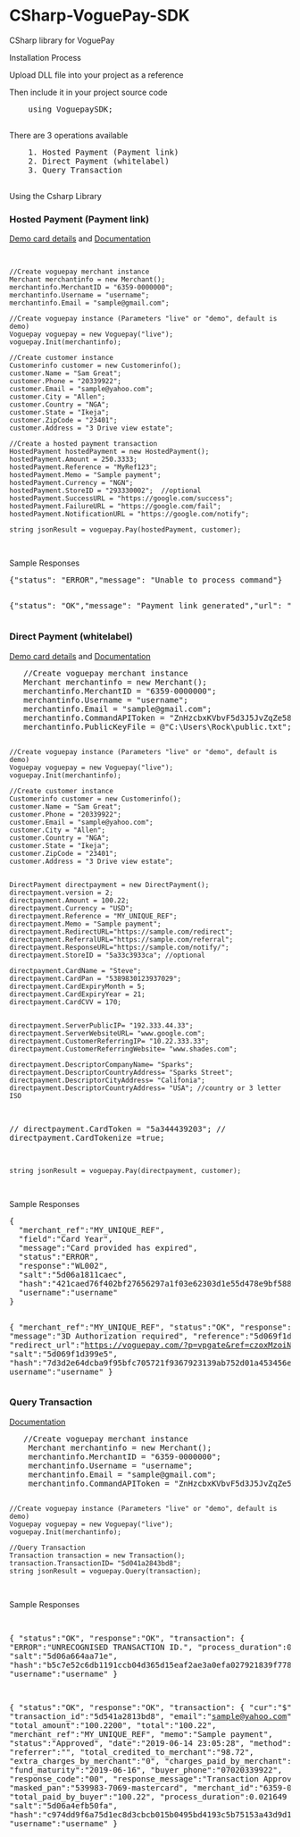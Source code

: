 # CSharp-VoguePay-SDK
CSharp library for VoguePay

<p>Installation Process</p>
Upload DLL file into your project as a reference

<p>Then include it in your project source code</p>
<div>
    <pre>
    using VoguepaySDK;
    </pre>
</div>

<div>
    <p>There are 3 operations available</p>
    <pre>
    1. Hosted Payment (Payment link)
    2. Direct Payment (whitelabel)
    3. Query Transaction
    </pre>
</div>

<div>
Using the Csharp Library
<div>
    <h3>Hosted Payment (Payment link)</h3>
    <a href="https://voguepay.com/documentation#section-six" rel="nofollow">Demo card details</a> and <a href="https://voguepay.com/documentation" rel="nofollow">Documentation</a>
</div>
<pre>
  
    //Create voguepay merchant instance
    Merchant merchantinfo = new Merchant();
    merchantinfo.MerchantID = "6359-0000000";
    merchantinfo.Username = "username";
    merchantinfo.Email = "sample@gmail.com"; 
  
    //Create voguepay instance (Parameters "live" or "demo", default is demo)
    Voguepay voguepay = new Voguepay("live");
    voguepay.Init(merchantinfo);
   
    //Create customer instance
    Customerinfo customer = new Customerinfo();
    customer.Name = "Sam Great";
    customer.Phone = "20339922";
    customer.Email = "sample@yahoo.com";
    customer.City = "Allen";
    customer.Country = "NGA";
    customer.State = "Ikeja";
    customer.ZipCode = "23401";
    customer.Address = "3 Drive view estate";
    
    //Create a hosted payment transaction           
    HostedPayment hostedPayment = new HostedPayment();
    hostedPayment.Amount = 250.3333;
    hostedPayment.Reference = "MyRef123";
    hostedPayment.Memo = "Sample payment";
    hostedPayment.Currency = "NGN";
    hostedPayment.StoreID = "293330002";  //optional
    hostedPayment.SuccessURL = "https://google.com/success";
    hostedPayment.FailureURL = "https://google.com/fail";
    hostedPayment.NotificationURL = "https://google.com/notify";

    string jsonResult = voguepay.Pay(hostedPayment, customer);
    
</pre>

<div>
Sample Responses
</div>
<pre>
{"status": "ERROR","message": "Unable to process command"}

  
  {"status": "OK","message": "Payment link generated","url": "https://voguepay.com/pay/bnlink/1560713945-x0"}
</pre>



<div>
    <h3>Direct Payment (whitelabel)</h3>
    <a href="https://voguepay.com/documentation#section-six" rel="nofollow">Demo card details</a> and <a href="https://voguepay.com/whitelabel" rel="nofollow">Documentation</a>
</div>
<pre>
   //Create voguepay merchant instance
   Merchant merchantinfo = new Merchant();
   merchantinfo.MerchantID = "6359-0000000";
   merchantinfo.Username = "username";
   merchantinfo.Email = "sample@gmail.com";
   merchantinfo.CommandAPIToken = "ZnHzcbxKVbvF5d3J5JvZqZe587Rna";
   merchantinfo.PublicKeyFile = @"C:\Users\Rock\public.txt"; //URL path to saved public key
    
    //Create voguepay instance (Parameters "live" or "demo", default is demo)
    Voguepay voguepay = new Voguepay("live");
    voguepay.Init(merchantinfo);

    //Create customer instance
    Customerinfo customer = new Customerinfo();
    customer.Name = "Sam Great";
    customer.Phone = "20339922";
    customer.Email = "sample@yahoo.com";
    customer.City = "Allen";
    customer.Country = "NGA";
    customer.State = "Ikeja";
    customer.ZipCode = "23401";
    customer.Address = "3 Drive view estate";


    DirectPayment directpayment = new DirectPayment();
    directpayment.version = 2;
    directpayment.Amount = 100.22;
    directpayment.Currency = "USD";
    directpayment.Reference = "MY_UNIQUE_REF";
    directpayment.Memo = "Sample payment";
    directpayment.RedirectURL="https://sample.com/redirect";
    directpayment.ReferralURL="https://sample.com/referral";
    directpayment.ResponseURL="https://sample.com/notify/";
    directpayment.StoreID = "5a33c3933ca"; //optional

    directpayment.CardName = "Steve";
    directpayment.CardPan = "5389830123937029";
    directpayment.CardExpiryMonth = 5;
    directpayment.CardExpiryYear = 21;
    directpayment.CardCVV = 170;


    directpayment.ServerPublicIP= "192.333.44.33";
    directpayment.ServerWebsiteURL= "www.google.com";
    directpayment.CustomerReferringIP= "10.22.333.33";
    directpayment.CustomerReferringWebsite= "www.shades.com";

    directpayment.DescriptorCompanyName= "Sparks";
    directpayment.DescriptorCountryAddress= "Sparks Street";
    directpayment.DescriptorCityAddress= "Califonia";
    directpayment.DescriptorCountryAddress= "USA"; //country or 3 letter ISO
   // directpayment.CardToken = "5a344439203";
  //  directpayment.CardTokenize =true;
  
    string jsonResult = voguepay.Pay(directpayment, customer);
</pre>

<div>
Sample Responses
</div>
<pre>
{
  "merchant_ref":"MY_UNIQUE_REF",
  "field":"Card Year",
  "message":"Card provided has expired",
  "status":"ERROR",
  "response":"WL002",
  "salt":"5d06a1811caec",
  "hash":"421caed76f402bf27656297a1f03e62303d1e55d478e9bf5882b77561db47808ad765fc91cd1ed576524adb0ec091f7a07d349a70adce342efd6a72f34e55b10",
  "username":"username"
}
 
  
  { 
    "merchant_ref":"MY_UNIQUE_REF",
    "status":"OK",
    "response":"WL3D",
    "message":"3D Authorization required",
    "reference":"5d069f1d3ed98",
    "redirect_url":"https://voguepay.com/?p=vpgate&ref=czoxMzoiNWQwNjlmMWQzZWQ5OCI7",
    "salt":"5d069f1d399e5",
    "hash":"7d3d2e64dcba9f95bfc705721f9367923139ab752d01a453456ee0bf5a15f9bd069f14c8c9faac018f4cd1dc57760d37b17820f13586da95070ec1dd5268b8b1",
    username":"username"
 }
</pre>

<div>
    <h3>Query Transaction</h3>
     <a href="https://voguepay.com/documentation#section-five" rel="nofollow">Documentation</a>
</div>
<pre>
   //Create voguepay merchant instance
    Merchant merchantinfo = new Merchant();
    merchantinfo.MerchantID = "6359-0000000";
    merchantinfo.Username = "username";
    merchantinfo.Email = "sample@gmail.com";
    merchantinfo.CommandAPIToken = "ZnHzcbxKVbvF5d3J5JvZqZe587Rna";
    
    //Create voguepay instance (Parameters "live" or "demo", default is demo)
    Voguepay voguepay = new Voguepay("live");
    voguepay.Init(merchantinfo);
    
    //Query Transaction
    Transaction transaction = new Transaction();
    transaction.TransactionID= "5d041a2843bd8";
    string jsonResult = voguepay.Query(transaction);
</pre>

<div>
Sample Responses
</div>
<pre>

{
    "status":"OK",
    "response":"OK",
    "transaction":
        {
            "ERROR":"UNRECOGNISED TRANSACTION ID.",
            "process_duration":0.054308
        },
    "salt":"5d06a664aa71e",
    "hash":"b5c7e52c6db1191ccb04d365d15eaf2ae3a0efa027921839f778ee44207b300ce2f1848e330e9029245b16d6df84d4e0e99df892d1a9501f68cf55ba1cfb1dad",
    "username":"username"
 }


{
    "status":"OK",
    "response":"OK",
    "transaction":
       {
           "cur":"$",
           "transaction_id":"5d541a2813bd8",
           "email":"sample@yahoo.com",
           "total_amount":"100.2200",
           "total":"100.22",
           "merchant_ref":"MY_UNIQUE_REF",
           "memo":"Sample payment",
           "status":"Approved",
           "date":"2019-06-14 23:05:28",
           "method":"17",
           "referrer":"",
           "total_credited_to_merchant":"98.72",
           "extra_charges_by_merchant":"0",
           "charges_paid_by_merchant":"1.5",
           "fund_maturity":"2019-06-16",
           "buyer_phone":"07020339922",
           "response_code":"00",
           "response_message":"Transaction Approved",
           "masked_pan":"539983-7069-mastercard",
           "merchant_id":"6359-0000000",
           "total_paid_by_buyer":"100.22",
           "process_duration":0.021649
         },
       "salt":"5d06a4efb50fa",
       "hash":"c974dd9f6a75d1ec8d3cbcb015b0495bd4193c5b75153a43d9d1cc0b9e1cca9951836cfc111be26bc09131e70138258cc366b0961838716f5cc369818d577563",
       "username":"username"
   }
</pre>


